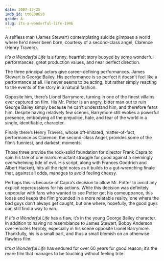 ```yaml
---
date: 2007-12-25
imdb_id: tt0038650
grade: A-
slug: its-a-wonderful-life-1946
---
```


A selfless man (James Stewart) contemplating suicide glimpses a world where he'd never been born, courtesy of a second-class angel, Clarence (Henry Travers).

_It’s a Wonderful Life_ is a funny, heartfelt story buoyed by some wonderful performances, great production values, and near perfect direction.

The three principal actors give career-defining performances. James Stewart _is_ George Bailey. His performance is so perfect it doesn’t feel like a performance at all. He never seems to be acting, but rather simply reacting to the events of the story in a natural fashion.

Opposite him, there’s Lionel Barrymore, turning in one of the finest villains ever captured on film. His Mr. Potter is an angry, bitter man out to ruin George Bailey simply because he can’t understand him, and therefore fears him. Despite having relatively few scenes, Barrymore still evokes a powerful presence, embodying all the prejudice, hate, and fear of the world in a single, identifiable, character.

Finally there’s Henry Travers, whose oft-imitated, matter-of-fact, performance as Clarence, the second-class Angel, provides some of the film’s funniest, and darkest, moments.

Those three provide the rock-solid foundation for director Frank Capra to spin his tale of one man’s reluctant struggle for good against a seemingly overwhelming tide of evil. His script, along with Frances Goodrich and Albert Hackett, hits all the right notes as it builds to a gut-wrenching finale that, against all odds, manages to avoid feeling cheesy.

Perhaps this is because of Capra’s decision to allow Mr. Potter to avoid any explicit repercussions for his actions. While this decision was definitely unpopular with fans who wanted to see Potter get his comeuppance, this loose end keeps the film grounded in a more relatable reality, one where the bad guys don’t always get caught, but one where, hopefully, the good guys can still find a way to win.

If _It’s a Wonderful Life_ has a flaw, it’s in the young George Bailey character. In addition to having no resemblance to James Stewart, Bobby Anderson over-emotes terribly, especially in his scene opposite Lionel Barrymore. Thankfully, his is a small part, and thus a small blemish on an otherwise flawless film.

_It’s a Wonderful Life_ has endured for over 60 years for good reason; it’s the reare film that manages to be touching without feeling trite.

